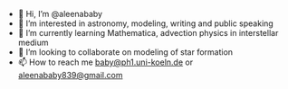 - 👋 Hi, I’m @aleenababy
- 👀 I’m interested in astronomy, modeling, writing and public speaking
- 🌱 I’m currently learning Mathematica, advection physics in interstellar medium
- 💞️ I’m looking to collaborate on modeling of star formation
- 📫 How to reach me baby@ph1.uni-koeln.de or aleenababy839@gmail.com

<!---
aleenababy/aleenababy is a ✨ special ✨ repository because its `README.md` (this file) appears on your GitHub profile.
You can click the Preview link to take a look at your changes.
--->
